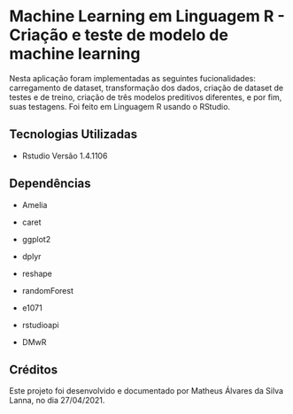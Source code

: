 # Machine Learning em Linguagem R - Criação e teste de modelo de machine learning



Nesta aplicação foram implementadas as seguintes fucionalidades: carregamento de dataset, transformação dos dados, criação de dataset de testes e de treino, criação de três modelos preditivos diferentes, e por fim, suas testagens. Foi feito em Linguagem R usando o RStudio.


## Tecnologias Utilizadas

- Rstudio Versão 1.4.1106

## Dependências

- Amelia

- caret

- ggplot2

- dplyr

- reshape

- randomForest

- e1071

- rstudioapi

- DMwR

## Créditos

Este projeto foi desenvolvido e documentado por Matheus Álvares da Silva Lanna, no dia 27/04/2021.
